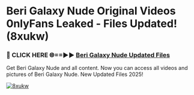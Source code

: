# Beri Galaxy Nude Original Videos 0nlyFans Leaked - Files Updated! (8xukw)

<h3>🔴 CLICK HERE 🌐==►► <a href="https://tinyurl.com/5h6xmrr3" rel="nofollow">Beri Galaxy Nude Updated Files</a></h3>

Get Beri Galaxy Nude and all content. Now you can access all videos and pictures of Beri Galaxy Nude. New Updated Files 2025!

[![8xukw](https://i.imgur.com/KVD873Z.gif)](https://tinyurl.com/5h6xmrr3)
